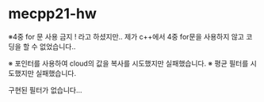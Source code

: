 # mecpp21-hw

※4중 for 문 사용 금지 !
라고 하셨지만.. 제가 c++에서 4중 for문을 사용하지 않고 코딩을 할 수 없었습니다.. 

※ 포인터를 사용하여 cloud의 값을 복사를 시도했지만 실패했습니다.
※ 평균 필터를 시도했지만 실패했습니다.

구현된 필터가 없습니다...
